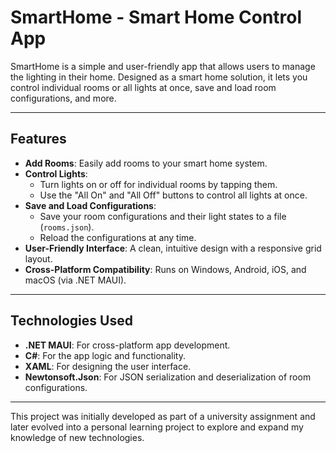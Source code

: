 # SmartHome - Smart Home Control App

SmartHome is a simple and user-friendly app that allows users to manage the lighting in their home. Designed as a smart home solution, it lets you control individual rooms or all lights at once, save and load room configurations, and more.

---

## Features

- **Add Rooms**: Easily add rooms to your smart home system.
- **Control Lights**: 
  - Turn lights on or off for individual rooms by tapping them.
  - Use the "All On" and "All Off" buttons to control all lights at once.
- **Save and Load Configurations**: 
  - Save your room configurations and their light states to a file (`rooms.json`).
  - Reload the configurations at any time.
- **User-Friendly Interface**: A clean, intuitive design with a responsive grid layout.
- **Cross-Platform Compatibility**: Runs on Windows, Android, iOS, and macOS (via .NET MAUI).

---

## Technologies Used

- **.NET MAUI**: For cross-platform app development.
- **C#**: For the app logic and functionality.
- **XAML**: For designing the user interface.
- **Newtonsoft.Json**: For JSON serialization and deserialization of room configurations.

---

This project was initially developed as part of a university assignment and later evolved into a personal learning project to explore and expand my knowledge of new technologies.
